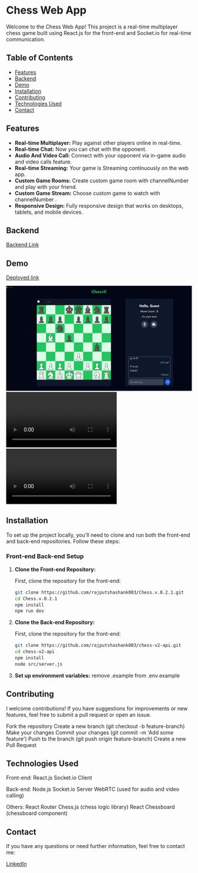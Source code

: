 # Chess Web App

Welcome to the Chess Web App! This project is a real-time multiplayer chess game built using React.js for the front-end and Socket.io for real-time communication. 

## Table of Contents

- [Features](#features)
- [Backend](#backend)
- [Demo](#demo)
- [Installation](#installation)
- [Contributing](#contributing)
- [Technologies Used](#technologies-used)
- [Contact](#contact)

## Features

- **Real-time Multiplayer:** Play against other players online in real-time.
- **Real-time Chat:** Now you can chat with the opponent.
- **Audio And Video Call:** Connect with your opponent via in-game audio and video calls feature.
- **Real-time Streaming:** Your game is Streaming continuously on the web app.
- **Custom Game Rooms:** Create custom game room with channelNumber and play with your friend.
- **Custom Game Stream:** Choose custom game to watch with channelNumber .
- **Responsive Design:** Fully responsive design that works on desktops, tablets, and mobile devices.

## Backend

[Backend Link](https://github.com/rajputshashank003/chess-v2-api)

## Demo

[Deployed link](https://chessv.netlify.app/)

![Game Page](image-1.png)
![Demo](ChessV_MobileDemo.mp4)
![Demo](ChessV_Demo.mp4)

## Installation

To set up the project locally, you'll need to clone and run both the front-end and back-end repositories. Follow these steps:

### Front-end Back-end Setup

1. **Clone the Front-end Repository:**

   First, clone the repository for the front-end:

   ```bash
   git clone https://github.com/rajputshashank003/Chess.v.0.2.1.git
   cd Chess.v.0.2.1
   npm install 
   npm run dev

2. **Clone the Back-end Repository:**

   First, clone the repository for the front-end:

   ```bash
   git clone https://github.com/rajputshashank003/chess-v2-api.git
   cd chess-v2-api
   npm install 
   node src/server.js

2. **Set up environment variables:**
    remove .example from .env.example

## Contributing

I welcome contributions! If you have suggestions for improvements or new features, feel free to submit a pull request or open an issue.

Fork the repository
Create a new branch (git checkout -b feature-branch)
Make your changes
Commit your changes (git commit -m 'Add some feature')
Push to the branch (git push origin feature-branch)
Create a new Pull Request


## Technologies Used

Front-end:
    React.js
    Socket.io Client
    
Back-end:
    Node.js
    Socket.io Server
    WebRTC (used for audio and video calling)
    
Others:
    React Router
    Chess.js (chess logic library)
    React Chessboard (chessboard component)

## Contact
If you have any questions or need further information, feel free to contact me:

[LinkedIn](https://www.linkedin.com/in/rajputshashank/)